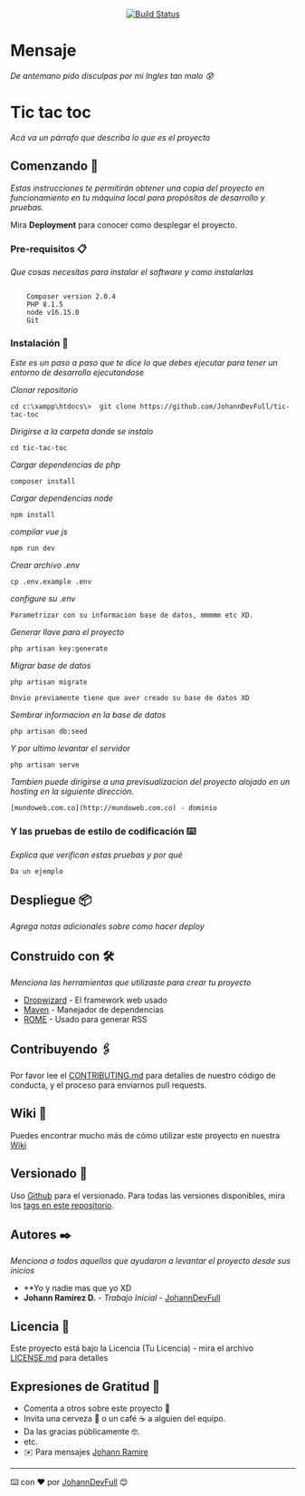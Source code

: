 <p align="center">
<a href="https://travis-ci.org/laravel/framework">
	<img src="https://travis-ci.org/laravel/framework.svg" alt="Build Status">
</a>

</p>

# Mensaje

 
_De antemano pido disculpas por mi Ingles tan malo :cold_sweat:_

# Tic tac toc

 
_Acá va un párrafo que describa lo que es el proyecto_



## Comenzando 🚀

_Estas instrucciones te permitirán obtener una copia del proyecto en funcionamiento en tu máquina local para propósitos de desarrollo y pruebas._

Mira **Deployment** para conocer como desplegar el proyecto.


### Pre-requisitos 📋

_Que cosas necesitas para instalar el software y como instalarlas_

```
	
	Composer version 2.0.4  
	PHP 8.1.5 
	node v16.15.0
	Git

```

### Instalación 🔧
_Este es un paso a paso que te dice lo que debes ejecutar para tener un entorno de desarrollo ejecutandose_

_Clonar repositorio_

```
cd c:\xampp\htdocs\>  git clone https://github.com/JohannDevFull/tic-tac-toc
```

_Dirigirse a la carpeta donde se instalo_

```
cd tic-tac-toc
```

_Cargar dependencias de php_

```
composer install
```

_Cargar dependencias node_

```
npm install
```

_compilar vue js_

```
npm run dev
```


_Crear archivo .env_

```
cp .env.example .env
```

_configure su .env_

```
Parametrizar con su informacion base de datos, mmmmm etc XD.
```

_Generar llave para el proyecto_

```
php artisan key:generate
```

_Migrar base de datos_

```
php artisan migrate
```
```
Onvio previamente tiene que aver creado su base de datos XD
```

_Sembrar informacion en la base de datos_

```
php artisan db:seed
```

_Y por ultimo levantar el servidor_

```
php artisan serve
```



_Tambien puede dirigirse a una previsualizacion del proyecto alojado en un hosting en la siguiente dirección._

```
[mundoweb.com.co](http://mundoweb.com.co) - dominio
```

### Y las pruebas de estilo de codificación ⌨️

_Explica que verifican estas pruebas y por qué_

```
Da un ejemplo
```

## Despliegue 📦

_Agrega notas adicionales sobre como hacer deploy_

## Construido con 🛠️

_Menciona las herramientas que utilizaste para crear tu proyecto_

* [Dropwizard](http://www.dropwizard.io/1.0.2/docs/) - El framework web usado
* [Maven](https://maven.apache.org/) - Manejador de dependencias
* [ROME](https://rometools.github.io/rome/) - Usado para generar RSS

## Contribuyendo 🖇️

Por favor lee el [CONTRIBUTING.md](https://gist.github.com/villanuevand/xxxxxx) para detalles de nuestro código de conducta, y el proceso para enviarnos pull requests.

## Wiki 📖

Puedes encontrar mucho más de cómo utilizar este proyecto en nuestra [Wiki](https://github.com/tu/proyecto/wiki)

## Versionado 📌

Uso [Github](https://github.com//) para el versionado. Para todas las versiones disponibles, mira los [tags en este repositorio](https://github.com/JohannDevFull/tic-tac-toc/tags).

## Autores ✒️

_Menciona a todos aquellos que ayudaron a levantar el proyecto desde sus inicios_

* **Yo y nadie mas que yo XD
* **Johann Ramirez D.** - *Trabajo Inicial* - [JohannDevFull](https://github.com/JohannDevFull)


## Licencia 📄

Este proyecto está bajo la Licencia (Tu Licencia) - mira el archivo [LICENSE.md](LICENSE.md) para detalles

## Expresiones de Gratitud 🎁

* Comenta a otros sobre este proyecto 📢
* Invita una cerveza 🍺 o un café ☕ a alguien del equipo. 
* Da las gracias públicamente 🤓.
* etc.
* :envelope: Para mensajes [Johann Ramire](johann.devfull@gmail.com)


---
⌨️ con ❤️ por [JohannDevFull](https://github.com/JohannDevFull) 😊